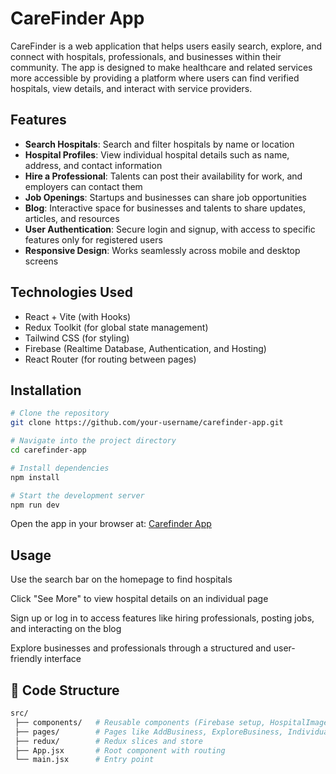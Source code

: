 #  CareFinder App  

CareFinder is a web application that helps users easily search, explore, and connect with hospitals, professionals, and businesses within their community. The app is designed to make healthcare and related services more accessible by providing a platform where users can find verified hospitals, view details, and interact with service providers.  



##  Features  

-  **Search Hospitals**: Search and filter hospitals by name or location  
-  **Hospital Profiles**: View individual hospital details such as name, address, and contact information  
-  **Hire a Professional**: Talents can post their availability for work, and employers can contact them  
-  **Job Openings**: Startups and businesses can share job opportunities  
-  **Blog**: Interactive space for businesses and talents to share updates, articles, and resources  
-  **User Authentication**: Secure login and signup, with access to specific features only for registered users  
-  **Responsive Design**: Works seamlessly across mobile and desktop screens  



##  Technologies Used  

- React + Vite (with Hooks)  
- Redux Toolkit (for global state management)  
- Tailwind CSS (for styling)  
- Firebase (Realtime Database, Authentication, and Hosting)  
- React Router (for routing between pages)  



##  Installation  

```bash
# Clone the repository
git clone https://github.com/your-username/carefinder-app.git  

# Navigate into the project directory
cd carefinder-app  

# Install dependencies
npm install  

# Start the development server
npm run dev
```

Open the app in your browser at: [Carefinder App](authentication-57736.web.app/)

##  Usage
Use the search bar on the homepage to find hospitals

Click "See More" to view hospital details on an individual page

Sign up or log in to access features like hiring professionals, posting jobs, and interacting on the blog

Explore businesses and professionals through a structured and user-friendly interface


## 📂 Code Structure
```bash
src/
 ├── components/   # Reusable components (Firebase setup, HospitalImage, etc.)
 ├── pages/        # Pages like AddBusiness, ExploreBusiness, IndividualPage
 ├── redux/        # Redux slices and store
 ├── App.jsx       # Root component with routing
 └── main.jsx      # Entry point
```




